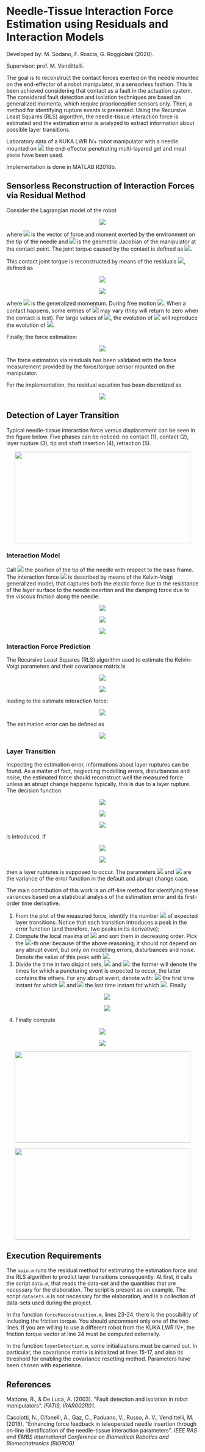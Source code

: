 # Needle-Tissue Interaction Force Estimation using Residuals and Interaction Models
Developed by: M. Sodano, F. Roscia, G. Roggiolani (2020).

Supervisor: prof. M. Vendittelli.


The goal is to reconstruct the contact forces exerted on the needle mounted on the end-effector of a robot manipulator, in a sensorless fashion. This is been achieved considering that contact as a fault in the actuation system. The considered fault detection and isolation techniques are based on generalized momenta, which require proprioceptive sensors only. Then, a method for identifying rupture events is presented.
Using the Recursive Least Squares (RLS) algorithm, the needle-tissue interaction force is estimated and the estimation error is analyzed to extract information about possible layer transitions.

Laboratory data of a KUKA LWR IV+ robot manipulator with a needle mounted on <img src="https://user-images.githubusercontent.com/62264708/82499693-6f66e980-9af2-11ea-98e4-6caa93df79ed.png"> the end-effector penetrating multi-layered gel and meat piece have been used.

Implementation is done in MATLAB R2018b.

## Sensorless Reconstruction of Interaction Forces via Residual Method
Consider the Lagrangian model of the robot

<p align="center"> <img src="https://user-images.githubusercontent.com/62264708/82364158-2e49d900-9a0f-11ea-8eac-5c818cfcfb00.png"> </p>

where <img src="https://user-images.githubusercontent.com/62264708/82365168-96e58580-9a10-11ea-9b0b-dcd5b3a197a4.png"> is the vector of force and moment exerted by the environment on the tip of the needle and <img src="https://user-images.githubusercontent.com/62264708/82365166-964cef00-9a10-11ea-9fe5-959235e5ea42.png"> is the geometric Jacobian of the manipulator at the contact point. The joint torque caused by the contact is defined as <img src="https://user-images.githubusercontent.com/62264708/82365169-96e58580-9a10-11ea-997b-eec5afa52792.png">.

This contact joint torque is reconstructed by means of the residuals <img src="https://user-images.githubusercontent.com/62264708/82499322-ca4c1100-9af1-11ea-9a43-0cd816f3a5c7.png">, defined as

<p align="center"> <img src="https://user-images.githubusercontent.com/62264708/82499323-ca4c1100-9af1-11ea-839c-468c86d721af.png"> </p>
<p align="center"> <img src="https://user-images.githubusercontent.com/62264708/82499324-cae4a780-9af1-11ea-9834-86357f6777da.png"> </p>

where <img src="https://user-images.githubusercontent.com/62264708/82499694-6f66e980-9af2-11ea-8871-4a6d3554f475.png"> is the generalized momentum. During free motion <img src="https://user-images.githubusercontent.com/62264708/82499696-6fff8000-9af2-11ea-9845-227efd7eabeb.png">. When a contact happens, some entries of <img src="https://user-images.githubusercontent.com/62264708/82499322-ca4c1100-9af1-11ea-9a43-0cd816f3a5c7.png"> may vary (they will return to zero when the contact is lost). For large values of <img src="https://user-images.githubusercontent.com/62264708/82499698-6fff8000-9af2-11ea-9f9d-3d065da0369a.png">, the evolution of <img src="https://user-images.githubusercontent.com/62264708/82499322-ca4c1100-9af1-11ea-9a43-0cd816f3a5c7.png"> will reproduce the evolution of <img src="https://user-images.githubusercontent.com/62264708/82499693-6f66e980-9af2-11ea-98e4-6caa93df79ed.png">.

Finally, the force estimation:

<p align="center"> <img src="https://user-images.githubusercontent.com/62264708/82500438-a8ec2480-9af3-11ea-9578-ae9d66101e17.png"> </p>

The force estimation via residuals has been validated with the force measurement provided by the force/torque sensor mounted on the manipulator.

For the implementation, the residual equation has been discretized as

<p align="center"> <img src="https://user-images.githubusercontent.com/62264708/82500440-a984bb00-9af3-11ea-9f2d-a40d835503ad.png"> </p>

## Detection of Layer Transition
Typical needle-tissue interaction force versus displacement can be seen in the figure below. Five phases can be noticed: no contact (1), contact (2), layer rupture (3), tip and shaft insertion (4), retraction (5).

<p align="center"> <img width="460" height="240" src="https://user-images.githubusercontent.com/62264708/82500665-19934100-9af4-11ea-9954-eb1ddd30c467.png"> </p>

### Interaction Model
Call <img src="https://user-images.githubusercontent.com/62264708/82611030-e0c09e00-9bbf-11ea-941f-ca9a10119b4c.png"> the position of the tip of the needle with respect to the base frame. The interaction force <img src="https://user-images.githubusercontent.com/62264708/82610756-3ea0b600-9bbf-11ea-954c-22a4b979114a.png"> is described by means of the Kelvin-Voigt generalized model, that captures both the elastic force due to the resistance of the layer surface to the needle insertion and the damping force due to the viscous friction along the needle:

<p align="center"> <img src="https://user-images.githubusercontent.com/62264708/82610866-7dcf0700-9bbf-11ea-87f5-0ccc2fa32872.png"> </p>
<p align="center"> <img src="https://user-images.githubusercontent.com/62264708/82610758-3f394c80-9bbf-11ea-8e74-d57de8b5995c.png"> </p>
<p align="center"> <img src="https://user-images.githubusercontent.com/62264708/82610760-3fd1e300-9bbf-11ea-9a6f-ffc995298c12.png"> </p>

### Interaction Force Prediction
The Recursive Least Squares (RLS) algorithm used to estimate the Kelvin-Voigt parameters and their covariance matrix is

<p align="center"> <img src="https://user-images.githubusercontent.com/62264708/82725955-10b39280-9ce1-11ea-9da8-a4798bc48498.png"> </p>
<p align="center"> <img src="https://user-images.githubusercontent.com/62264708/82725956-114c2900-9ce1-11ea-91c9-e1019d3fc68f.png"> </p>


leading to the estimate interaction force:

<p align="center"> <img src="https://user-images.githubusercontent.com/62264708/82725957-11e4bf80-9ce1-11ea-814d-769bb7c85a30.png"> </p>

The estimation error can be defined as

<p align="center"> <img src="https://user-images.githubusercontent.com/62264708/82725958-11e4bf80-9ce1-11ea-88eb-39ba58928179.png"> </p>

### Layer Transition
Inspecting the estimation error, informations about layer ruptures can be found. As a matter of fact, neglecting modelling errors, disturbances and noise, the estimated force should reconstruct well the measured force unless an abrupt change happens: typically, this is due to a layer rupture. The decision function

<p align="center"> <img src="https://user-images.githubusercontent.com/62264708/82727502-2e85f500-9ceb-11ea-84e5-80eb3259c685.png"> </p>
<p align="center"> <img src="https://user-images.githubusercontent.com/62264708/82727503-2f1e8b80-9ceb-11ea-9a72-f3c7fb8a52ff.png"> </p>
<p align="center"> <img src="https://user-images.githubusercontent.com/62264708/82727504-2f1e8b80-9ceb-11ea-92dd-7bc56e7874c3.png"> </p>

is introduced. If

<p align="center"> <img src="https://user-images.githubusercontent.com/62264708/82727505-2fb72200-9ceb-11ea-987b-68ab7386b857.png"> </p>
<p align="center"> <img src="https://user-images.githubusercontent.com/62264708/82727613-e1eee980-9ceb-11ea-9994-5ddcbae67f92.png"> </p>

then a layer ruptures is supposed to occur. The parameters <img src="https://user-images.githubusercontent.com/62264708/82727616-e5827080-9ceb-11ea-8f29-e83d29d6597a.png"> and <img src="https://user-images.githubusercontent.com/62264708/82727617-e61b0700-9ceb-11ea-89df-21128d6977c8.png"> are the variance of the error function in the default and abrupt change case.

The main contribution of this work is an off-line method for identifying these variances based on a statistical analysis of the estimation error and its first-order time derivative.
1. From the plot of the measured force, identify the number <img src="https://user-images.githubusercontent.com/62264708/82741191-0bd9f780-9d50-11ea-9c16-c376d8e43277.png"> of expected layer transitions. Notice that each transition introduces a peak in the error function (and therefore, two peaks in its derivative);
2. Compute the local maxima of <img src="https://user-images.githubusercontent.com/62264708/82741192-0c728e00-9d50-11ea-9c31-f2cdcebb5788.png"> and sort them in decreasing order. Pick the <img src="https://user-images.githubusercontent.com/62264708/82741193-0c728e00-9d50-11ea-90c7-be7e7d3bbd17.png">-th one: because of the above reasoning, it should not depend on any abrupt event, but only on modelling errors, disturbances and noise. Denote the value of this peak with <img src="https://user-images.githubusercontent.com/62264708/82741194-0c728e00-9d50-11ea-8c01-ad60aa6335ab.png">.
3. Divide the time in two disjoint sets, <img src="https://user-images.githubusercontent.com/62264708/82741427-fe257180-9d51-11ea-8053-dffd45211c08.png"> and <img src="https://user-images.githubusercontent.com/62264708/82741428-febe0800-9d51-11ea-8c07-57ce3aa24126.png">: the former will denote the times for which a puncturing event is expected to occur, the latter contains the others. For any abrupt event, denote with: <img src="https://user-images.githubusercontent.com/62264708/82741429-febe0800-9d51-11ea-9ac2-7aa14118f7eb.png"> the first time instant for which <img src="https://user-images.githubusercontent.com/62264708/82741431-02ea2580-9d52-11ea-9cef-e8067247f67f.png"> and <img src="https://user-images.githubusercontent.com/62264708/82741430-ff569e80-9d51-11ea-893b-1a6f577c2862.png"> the last time instant for which <img src="https://user-images.githubusercontent.com/62264708/82741426-fe257180-9d51-11ea-9155-c74a1ea553d2.png">. Finally <p align="center"> <img src="https://user-images.githubusercontent.com/62264708/82741432-0382bc00-9d52-11ea-90cc-a302d0615d90.png"> </p> <p align="center"> <img src="https://user-images.githubusercontent.com/62264708/82741434-0382bc00-9d52-11ea-9423-40fb44f3c49d.png"> </p>
4. Finally compute
<p align="center"> <img src="https://user-images.githubusercontent.com/62264708/82741435-041b5280-9d52-11ea-8d61-4bd26fec60bd.png"> </p>
<p align="center"> <img src="https://user-images.githubusercontent.com/62264708/82741436-041b5280-9d52-11ea-9581-b99b767096a1.png"> </p>

<p align="center"> <img width="460" height="240" src="https://user-images.githubusercontent.com/62264708/82763707-dc87c100-9e09-11ea-8e67-fa9245fc9689.png"> </p>
<p align="center"> <img width="460" height="240" src="https://user-images.githubusercontent.com/62264708/82763706-dbef2a80-9e09-11ea-86ea-c67cc3239b7d.png"> </p>

## Execution Requirements
The ```main.m``` runs the residual method for estimating the estimation force and the RLS algorithm to predict layer transitions consequently. At first, it calls the script ```data.m```, that reads the data-set and the quantities that are necessary for the elaboration. The script is present as an example. The script ```datasets.m``` is not necessary for the elaboration, and is a collection of data-sets used during the project. 

In the function ```forceReconstruction.m```, lines 23-24, there is the possibility of including the friction torque. You should uncomment only one of the two lines. If you are willing to use a different robot from the KUKA LWR IV+, the friction torque vector at line 24 must be computed externally.

In the function ```layerDetection.m```, some initializations must be carried out. In particular, the covariance matrix is initialized at lines 15-17, and also its threshold for enabling the covariance resetting method. Parameters have been chosen with experience.


## References
Mattone, R., & De Luca, A. (2003). "Fault detection and isolation in robot manipulators". *IFATIS, IRAR002R01.*

Cacciotti, N., Cifonelli, A., Gaz, C., Paduano, V., Russo, A. V., Vendittelli, M. (2018). "Enhancing force feedback in teleoperated needle insertion through on-line identification of the needle-tissue interaction parameters". *IEEE RAS and EMBS International Conference on Biomedical Robotics and Biomechatronics (BIOROB).*
